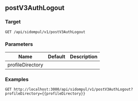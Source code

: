 ## postV3AuthLogout


### Target
```
GET /api/sidompul/v1/postV3AuthLogout
```

### Parameters
Name | Default | Description
--- | --- | ---
profileDirectory||



### Examples

```
GET http://localhost:3000/api/sidompul/v1/postV3AuthLogout?profileDirectory={{profileDirectory}}
```

